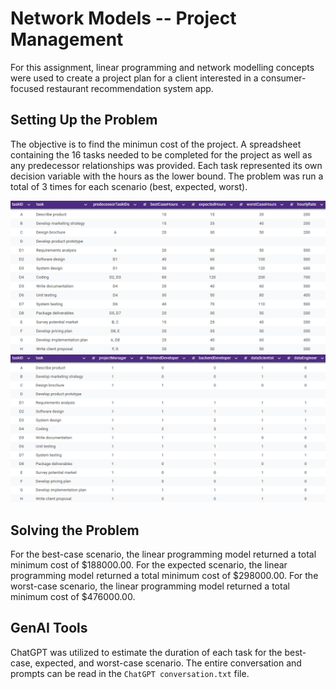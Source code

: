 # Network Models -- Project Management
For this assignment, linear programming and network modelling concepts were used to create a project plan for a client interested in a consumer-focused restaurant recommendation system app.

## Setting Up the Problem
The objective is to find the minimun cost of the project. A spreadsheet containing the 16 tasks needed to be completed for the project as well as any predecessor relationships was provided. Each task represented its own decision variable with the hours as the lower bound. The problem was run a total of 3 times for each scenario (best, expected, worst). 

![](https://github.com/sallydlee/msds460-network-models/blob/main/misc/project-plan-1.PNG?raw=true)
![](https://github.com/sallydlee/msds460-network-models/blob/main/misc/project-plan-2.PNG?raw=true)

## Solving the Problem
For the best-case scenario, the linear programming model returned a total minimum cost of $188000.00. For the expected scenario, the linear programming model returned a total minimum cost of $298000.00. For the worst-case scenario, the linear programming model returned a total minimum cost of $476000.00.

## GenAI Tools
ChatGPT was utilized to estimate the duration of each task for the best-case, expected, and worst-case scenario. The entire conversation and prompts can be read in the `ChatGPT conversation.txt` file.
